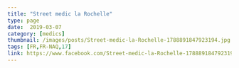 ```yaml
---
title: "Street medic la Rochelle"
type: page
date:  2019-03-07
category: [medics]
thumbnail: /images/posts/Street-medic-la-Rochelle-1788891847923194.jpg
tags: [FR,FR-NAQ,17]
link: https://www.facebook.com/Street-medic-la-Rochelle-1788891847923194/
---
```

